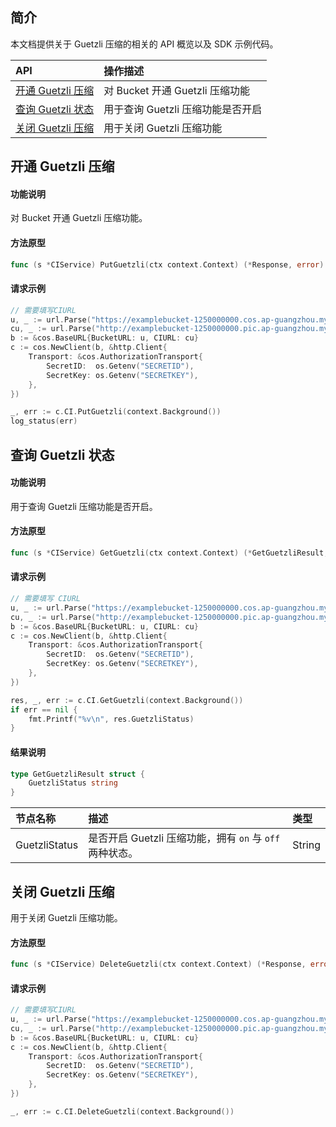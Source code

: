 ## 简介

本文档提供关于 Guetzli 压缩的相关的 API 概览以及 SDK 示例代码。

| API                                                          | 操作描述                          |
| :----------------------------------------------------------- | :-------------------------------- |
| [开通 Guetzli 压缩](https://cloud.tencent.com/document/product/460/30112) | 对 Bucket 开通 Guetzli 压缩功能   |
| [查询 Guetzli 状态](https://cloud.tencent.com/document/product/460/30111) | 用于查询 Guetzli 压缩功能是否开启 |
| [关闭 Guetzli 压缩](https://cloud.tencent.com/document/product/460/30113) | 用于关闭 Guetzli 压缩功能         |


## 开通 Guetzli 压缩

#### 功能说明

对 Bucket 开通 Guetzli 压缩功能。

#### 方法原型

```go
func (s *CIService) PutGuetzli(ctx context.Context) (*Response, error)
```

#### 请求示例

```go
// 需要填写CIURL
u, _ := url.Parse("https://examplebucket-1250000000.cos.ap-guangzhou.myqcloud.com")
cu, _ := url.Parse("http://examplebucket-1250000000.pic.ap-guangzhou.myqcloud.com")
b := &cos.BaseURL{BucketURL: u, CIURL: cu}
c := cos.NewClient(b, &http.Client{
	Transport: &cos.AuthorizationTransport{
		SecretID:  os.Getenv("SECRETID"),
		SecretKey: os.Getenv("SECRETKEY"),
	},
})

_, err := c.CI.PutGuetzli(context.Background())
log_status(err)
```

## 查询 Guetzli 状态

#### 功能说明

用于查询 Guetzli 压缩功能是否开启。

#### 方法原型

```go
func (s *CIService) GetGuetzli(ctx context.Context) (*GetGuetzliResult, *Response, error)
```

#### 请求示例

```go
// 需要填写 CIURL
u, _ := url.Parse("https://examplebucket-1250000000.cos.ap-guangzhou.myqcloud.com")
cu, _ := url.Parse("http://examplebucket-1250000000.pic.ap-guangzhou.myqcloud.com")
b := &cos.BaseURL{BucketURL: u, CIURL: cu}
c := cos.NewClient(b, &http.Client{
	Transport: &cos.AuthorizationTransport{
		SecretID:  os.Getenv("SECRETID"),
		SecretKey: os.Getenv("SECRETKEY"),
	},
})

res, _, err := c.CI.GetGuetzli(context.Background())
if err == nil {
	fmt.Printf("%v\n", res.GuetzliStatus)
}
```

#### 结果说明

```go
type GetGuetzliResult struct {
    GuetzliStatus string
}
```

| 节点名称      | 描述                                                     | 类型   |
| :------------ | :------------------------------------------------------- | :----- |
| GuetzliStatus | 是否开启 Guetzli 压缩功能，拥有 `on` 与 `off` 两种状态。 | String |

## 关闭 Guetzli 压缩

用于关闭 Guetzli 压缩功能。

#### 方法原型

```go
func (s *CIService) DeleteGuetzli(ctx context.Context) (*Response, error)
```

#### 请求示例

```go
// 需要填写CIURL
u, _ := url.Parse("https://examplebucket-1250000000.cos.ap-guangzhou.myqcloud.com")
cu, _ := url.Parse("http://examplebucket-1250000000.pic.ap-guangzhou.myqcloud.com")
b := &cos.BaseURL{BucketURL: u, CIURL: cu}
c := cos.NewClient(b, &http.Client{
	Transport: &cos.AuthorizationTransport{
		SecretID:  os.Getenv("SECRETID"),
		SecretKey: os.Getenv("SECRETKEY"),
	},
})

_, err := c.CI.DeleteGuetzli(context.Background())
```

